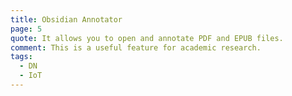 ```yaml
---
title: Obsidian Annotator
page: 5
quote: It allows you to open and annotate PDF and EPUB files.
comment: This is a useful feature for academic research.
tags:
  - DN
  - IoT
---
```


